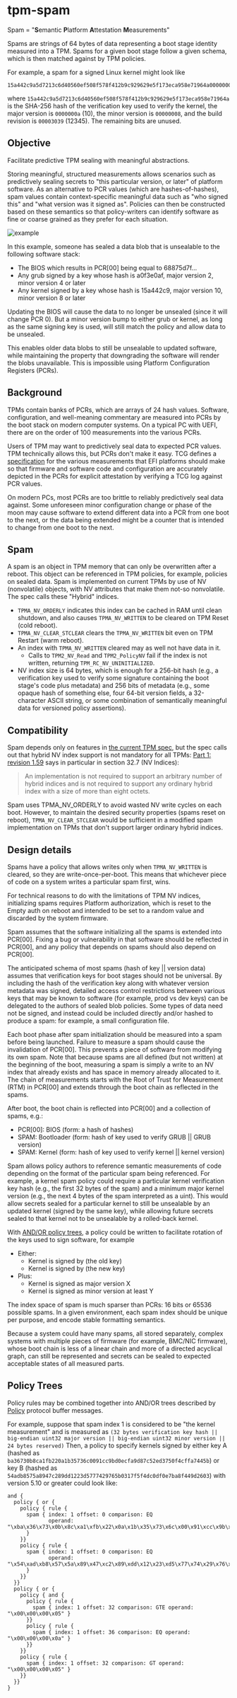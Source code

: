 # tpm-spam
Spam = "**S**emantic **P**latform **A**ttestation **M**easurements"

Spams are strings of 64 bytes of data representing a boot stage identity measured into a TPM. Spams
for a given boot stage follow a given schema, which is then matched against by TPM policies.

For example, a spam for a signed Linux kernel might look like
```
15a442c9a5d7213c6d40560ef508f578f412b9c929629e5f173eca958e71964a0000000a00000008000030390000000000000000000000000000000000000000
```
where `15a442c9a5d7213c6d40560ef508f578f412b9c929629e5f173eca958e71964a` is the SHA-256 hash of the
verification key used to verify the kernel, the major version is `0000000a` (10), the minor version
is `00000008`, and the build revision is `00003039` (12345). The remaining bits are unused.

## Objective
Facilitate predictive TPM sealing with meaningful abstractions.

Storing meaningful, structured measurements allows scenarios such as predictively sealing secrets to
"this particular version, or later" of platform software. As an alternative to PCR values (which are
hashes-of-hashes), spam values contain context-specific meaningful data such as "who signed this" and
"what version was it signed as". Policies can then be constructed based on these semantics so that
policy-writers can identify software as fine or coarse grained as they prefer for each situation.

![example](img/example.svg)

In this example, someone has sealed a data blob that is unsealable to the following software stack:
* The BIOS which results in PCR[00] being equal to 68875d7f...
* Any grub signed by a key whose hash is a0f3e0af, major version 2, minor version 4 or later
* Any kernel signed by a key whose hash is 15a442c9, major version 10, minor version 8 or later

Updating the BIOS will cause the data to no longer be unsealed (since it will change PCR 0). But
a minor version bump to either grub or kernel, as long as the same signing key is used, will still
match the policy and allow data to be unsealed.

This enables older data blobs to still be unsealable to updated software, while maintaining the
property that downgrading the software will render the blobs unavailable. This is impossible using
Platform Configuration Registers (PCRs).

## Background
TPMs contain banks of PCRs, which are arrays of 24 hash values. Software, configuration,
and well-meaning commentary are measured into PCRs by the boot stack on modern
computer systems. On a typical PC with UEFI, there are on the order of 100
measurements into the various PCRs.

Users of TPM may want to predictively seal data to expected PCR values. TPM
technically allows this, but PCRs don't make it easy. TCG defines a
[specification](https://trustedcomputinggroup.org/resource/tcg-efi-platform-specification/)
for the various measurements that EFI platforms should make so that firmware
and software code and configuration are accurately depicted in the PCRs for
explicit attestation by verifying a TCG log against PCR values.

On modern PCs, most PCRs are too brittle to reliably predictively seal data against.
Some unforeseen minor configuration change or phase of the moon may cause
software to extend different data into a PCR from one boot to the next, or the
data being extended might be a counter that is intended to change from one boot
to the next.

## Spam
A spam is an object in TPM memory that can only be overwritten after a reboot.
This object can be referenced in TPM policies, for example, policies on sealed
data.
Spam is implemented on current TPMs by use of NV (nonvolatile) objects, with
NV attributes that make them not-so nonvolatile. The spec calls these "Hybrid" indices.
* `TPMA_NV_ORDERLY` indicates this index can be cached in RAM until clean shutdown, and also causes 
  `TPMA_NV_WRITTEN` to be cleared on TPM Reset (cold reboot).
* `TPMA_NV_CLEAR_STCLEAR` clears the `TPMA_NV_WRITTEN` bit even on TPM Restart (warm reboot).
* An index with `TPMA_NV_WRITTEN` cleared may as well not have data in it.
  * Calls to `TPM2_NV_Read` and `TPM2_PolicyNV` fail if the index is not written, returning
    `TPM_RC_NV_UNINITIALIZED`.
* NV index size is 64 bytes, which is enough for a 256-bit hash (e.g., a verification key used to
  verify some signature containing the boot stage's code plus metadata) and 256 bits of metadata
  (e.g., some opaque hash of something else, four 64-bit version fields, a 32-character ASCII
  string, or some combination of semantically meaningful data for versioned policy assertions).

## Compatibility
Spam depends only on features in
[the current TPM spec](https://trustedcomputinggroup.org/resource/tpm-library-specification/),
but the spec calls out that hybrid NV index support is not mandatory for all TPMs:
[Part 1: revision 1.59](https://trustedcomputinggroup.org/wp-content/uploads/TCG_TPM2_r1p59_Part1_Architecture_pub.pdf)
says in particular in section 32.7 (NV Indices):

> An implementation is not required to support an arbitrary number of hybrid indices and is not
> required to support any ordinary hybrid index with a size of more than eight octets.

Spam uses TPMA_NV_ORDERLY to avoid wasted NV write cycles on each boot. However, to maintain
the desired security properties (spams reset on reboot), `TPMA_NV_CLEAR_STCLEAR` would be
sufficient in a modified spam implementation on TPMs that don't support larger ordinary hybrid
indices.

## Design details
Spams have a policy that allows writes only when `TPMA_NV_WRITTEN` is cleared, so they are
write-once-per-boot. This means that whichever piece of code on a system writes a particular spam
first, wins.

For technical reasons to do with the limitations of TPM NV indices, initializing spams requires
Platform authorization, which is reset to the Empty auth on reboot and intended to be set to a
random value and discarded by the system firmware.

Spam assumes that the software initializing all the spams is extended into PCR[00]. Fixing a bug or
vulnerability in that software should be reflected in PCR[00], and any policy that depends on spams
should also depend on PCR[00].

The anticipated schema of most spams (hash of key || version data) assumes that verification keys
for boot stages should not be universal. By including the hash of the verification key along with
whatever version metadata was signed, detailed access control restrictions
between various keys that may be known to software (for example, prod vs dev keys) can be delegated
to the authors of sealed blob policies. Some types of data need not be signed, and instead
could be included directly and/or hashed to produce a spam: for example, a small configuration
file.

Each boot phase after spam initialization should be measured into a spam before being launched.
Failure to measure a spam should cause the invalidation of PCR[00]. This prevents a piece of
software from modifying its own spam. Note that because spams are all defined (but not written) at
the beginning of the boot, measuring a spam is simply a write to an NV index that already exists
and has space in memory already allocated to it. The chain of measurements starts with the Root of
Trust for Measurement (RTM) in PCR[00] and extends through the boot chain as reflected in the spams.

After boot, the boot chain is reflected into PCR[00] and a collection of spams, e.g.:
* PCR[00]: BIOS (form: a hash of hashes)
* SPAM: Bootloader (form: hash of key used to verify GRUB || GRUB version)
* SPAM: Kernel (form: hash of key used to verify kernel || kernel version)

Spam allows policy authors to reference semantic measurements of code depending on the format of
the particular spam being referenced. For example, a kernel spam policy could require a particular
kernel verification key hash (e.g., the first 32 bytes of the spam) and a minimum major kernel
version (e.g., the next 4 bytes of the spam interpreted as a uint). This would allow secrets sealed
for a particular kernel to still be unsealable by an updated kernel (signed by the same key), while
allowing future secrets sealed to that kernel not to be unsealable by a rolled-back kernel.

With [AND/OR policy trees](#policy-trees), a policy could be written to facilitate
rotation of the keys used to sign software, for example
* Either:
  * Kernel is signed by (the old key)
  * Kernel is signed by (the new key)
* Plus:
  * Kernel is signed as major version X
  * Kernel is signed as minor version at least Y

The index space of spam is much sparser than PCRs: 16 bits or 65536 possible spams. In a given
environment, each spam index should be unique per purpose, and encode stable formatting semantics.

Because a system could have many spams, all stored separately, complex systems with multiple pieces
of firmware (for example, BMC/NIC firmware), whose boot chain is less of a linear chain and more of
a directed acyclical graph, can still be represented and secrets can be sealed to expected acceptable
states of all measured parts.

## Policy Trees
Policy rules may be combined together into AND/OR trees described by [Policy](https://github.com/chrisfenner/tpm-spam/blob/eaa979f64342dbe45cd4938d87756ab382c8c19f/proto/policy.proto) protocol buffer messages.

For example, suppose that spam index 1 is considered to be "the kernel measurement" and is measured as
`(32 bytes verification key hash || big-endian uint32 major version || big-endian uint32 minor version || 24 bytes reserved)`
Then, a policy to specify kernels signed by either key A (hashed as `ba36730b8ca1fb220a1b35736c0091cc9bd0ecfa9d87c52ed3750f4cffa7445b`) or key B (hashed as `54adb8575a8947c289dd1223d5777429765b0317f5f4dc0df0e7ba8f449d2603`) with version 5.10 or greater could look like:
```
and {
  policy { or {
    policy { rule {
      spam { index: 1 offset: 0 comparison: EQ
             operand: "\xba\x36\x73\x0b\x8c\xa1\xfb\x22\x0a\x1b\x35\x73\x6c\x00\x91\xcc\x9b\xd0\xec\xfa\x9d\x87\xc5\x2e\xd3\x75\x0f\x4c\xff\xa7\x44\x5b"
      }
    }}
    policy { rule {
      spam { index: 1 offset: 0 comparison: EQ
             operand: "\x54\xad\xb8\x57\x5a\x89\x47\xc2\x89\xdd\x12\x23\xd5\x77\x74\x29\x76\x5b\x03\x17\xf5\xf4\xdc\x0d\xf0\xe7\xba\x8f\x44\x9d\x26\x03"
      }
    }}
  }}
  policy { or {
    policy { and {
      policy { rule {
        spam { index: 1 offset: 32 comparison: GTE operand: "\x00\x00\x00\x05" }
      }}
      policy { rule {
        spam { index: 1 offset: 36 comparison: EQ operand: "\x00\x00\x00\x0a" }
      }}
    }}
    policy { rule {
      spam { index: 1 offset: 32 comparison: GT operand: "\x00\x00\x00\x05" }
    }}
  }}
}
```
